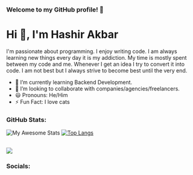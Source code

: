 ### Welcome to my GitHub profile! 🚀

# Hi 👋, I'm Hashir Akbar

I'm passionate about programming. I enjoy writing code. I am always learning new things every day it is my addiction. My time is mostly spent between my code and me. Whenever I get an idea I try to convert it into code. I am not best but I always strive to become best until the very end.

- 🌱 I’m currently learning Backend Development.
- 💼 I’m looking to collaborate with companies/agencies/freelancers.
- 😃 Pronouns: He/Him
- ⚡ Fun Fact: I love cats


### GitHub Stats:

![My Awesome Stats](https://awesome-github-stats.azurewebsites.net/user-stats/Hashir-Akbar?cardType=octocat&theme=midnight-purple&preferLogin=false&Border=4140DD) [![Top Langs](https://github-readme-stats.vercel.app/api/top-langs/?username=Hashir-Akbar&layout=compact&theme=midnight-purple)](https://github.com/Hashir-Akbar)


<br/>


<img src="https://github-readme-streak-stats.herokuapp.com/?user=Hashir-Akbar&theme=dark&count_private=true&hide_border=true&bg_color=0d1116&title_color=ce09ec&text_color=a4aacb&icon_color=007ec6"/>



<h3 align="left">Socials:</h3>
